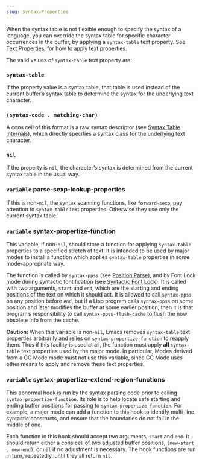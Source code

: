 ```yaml
---
slug: Syntax-Properties
---
```


When the syntax table is not flexible enough to specify the syntax of a language, you can override the syntax table for specific character occurrences in the buffer, by applying a `syntax-table` text property. See [Text Properties](/docs/elisp/Text-Properties), for how to apply text properties.

The valid values of `syntax-table` text property are:

### `syntax-table`

If the property value is a syntax table, that table is used instead of the current buffer’s syntax table to determine the syntax for the underlying text character.

### `(syntax-code . matching-char)`

A cons cell of this format is a raw syntax descriptor (see [Syntax Table Internals](/docs/elisp/Syntax-Table-Internals)), which directly specifies a syntax class for the underlying text character.

### `nil`

If the property is `nil`, the character’s syntax is determined from the current syntax table in the usual way.

### <span className="tag variable">`variable`</span> **parse-sexp-lookup-properties**

If this is non-`nil`, the syntax scanning functions, like `forward-sexp`, pay attention to `syntax-table` text properties. Otherwise they use only the current syntax table.

### <span className="tag variable">`variable`</span> **syntax-propertize-function**

This variable, if non-`nil`, should store a function for applying `syntax-table` properties to a specified stretch of text. It is intended to be used by major modes to install a function which applies `syntax-table` properties in some mode-appropriate way.

The function is called by `syntax-ppss` (see [Position Parse](/docs/elisp/Position-Parse)), and by Font Lock mode during syntactic fontification (see [Syntactic Font Lock](/docs/elisp/Syntactic-Font-Lock)). It is called with two arguments, `start` and `end`, which are the starting and ending positions of the text on which it should act. It is allowed to call `syntax-ppss` on any position before `end`, but if a Lisp program calls `syntax-ppss` on some position and later modifies the buffer at some earlier position, then it is that program’s responsibility to call `syntax-ppss-flush-cache` to flush the now obsolete info from the cache.

**Caution:** When this variable is non-`nil`, Emacs removes `syntax-table` text properties arbitrarily and relies on `syntax-propertize-function` to reapply them. Thus if this facility is used at all, the function must apply **all** `syntax-table` text properties used by the major mode. In particular, Modes derived from a CC Mode mode must not use this variable, since CC Mode uses other means to apply and remove these text properties.

### <span className="tag variable">`variable`</span> **syntax-propertize-extend-region-functions**

This abnormal hook is run by the syntax parsing code prior to calling `syntax-propertize-function`. Its role is to help locate safe starting and ending buffer positions for passing to `syntax-propertize-function`. For example, a major mode can add a function to this hook to identify multi-line syntactic constructs, and ensure that the boundaries do not fall in the middle of one.

Each function in this hook should accept two arguments, `start` and `end`. It should return either a cons cell of two adjusted buffer positions, `(new-start . new-end)`, or `nil` if no adjustment is necessary. The hook functions are run in turn, repeatedly, until they all return `nil`.
